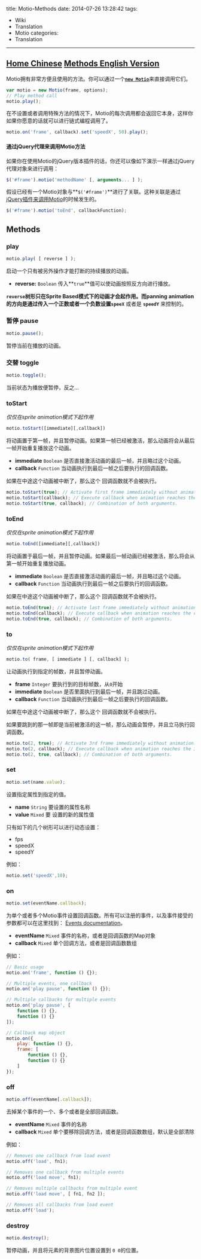 title: Motio-Methods
date: 2014-07-26 13:28:42
tags:
- Wiki
- Translation
- Motio
categories:
- Translation
---

[Home Chinese]({{config.url}}Motio-Home.html)
[Methods English Version](https://github.com/Darsain/motio/wiki/Methods)
---

Motio拥有非常方便且使用的方法。你可以通过一个[**`new Motio`**](https://github.com/Darsain/motio/wiki/Calling)来直接调用它们。

``` javascript
var motio = new Motio(frame, options);
// Play method call
motio.play();
```
<!--more-->
在不设置或者调用特殊方法的情况下，Motio的每次调用都会返回它本身，这样你如果你愿意的话就可以进行链式编程调用了。

``` javascript
motio.on('frame', callback).set('speedX', 50).play();	
```



#### **通过jQuery代理来调用Motio方法**

如果你在使用Motio的jQuery版本插件的话，你还可以像如下演示一样通过jQuery代理对象来进行调用：

``` javascript
$('#frame').motio('methodName' [, arguments... ] );
```

假设已经有一个Motio对象与**`$('#frame')`**进行了关联。这种关联是通过[jQuery插件来调用Motio](https://github.com/Darsain/motio/wiki/Calling#calling-via-jquery-plugin)的时候发生的。

``` javascript
$('#frame').motio('toEnd', callbackFunction);
```

## **Methods**

### **play**

``` javascript
motio.play( [ reverse ] );
```

启动一个只有被另外操作才能打断的持续播放的动画。

- **reverse:** `Boolean` 传入**`true`**值可以使动画按照反方向进行播放。

**`reverse`**树形只在Sprite Based模式下的动画才会起作用。而panning animation的方向是通过传入一个正数或者一个负数设置**`speeX`** 或者是 **`speedY`** 来控制的。

### **暂停 pause**

``` javascript
motio.pause();
```

暂停当前在播放的动画。

### **交替 toggle**

``` javascript
motio.toggle();
```

当前状态为播放便暂停，反之...

### **toStart**

*仅仅在sprite animation模式下起作用*

``` javascript
motio.toStart([immediate][,callback])
```

将动画置于第一帧，并且暂停动画。如果第一帧已经被激活，那么动画将会从最后一帧开始重复播放这个动画。

- **immediate** `Boolean` 是否直接激活动画的最后一帧，并且略过这个动画。
- **callback** `Function` 当动画执行到最后一帧之后要执行的回调函数。

如果在中途这个动画被中断了，那么这个 回调函数就不会被执行。

``` javascript
motio.toStart(true); // Activate first frame immediately without animation.
motio.toStart(callback); // Execute callback when animation reaches the destination.
motio.toStart(true, callback); // Combination of both arguments.
```

### **toEnd**

*仅仅在sprite animation模式下起作用*

``` javascript
motio.toEnd([immediate][,callback])
```

将动画置于最后一帧，并且暂停动画。如果最后一帧动画已经被激活，那么将会从第一帧开始重复播放动画。

- **immediate** `Boolean` 是否直接激活动画的最后一帧，并且略过这个动画。
- **callback** `Function` 当动画执行到最后一帧之后要执行的回调函数。

如果在中途这个动画被中断了，那么这个 回调函数就不会被执行。

``` javascript
motio.toEnd(true); // Activate last frame immediately without animation.
motio.toEnd(callback); // Execute callback when animation reaches the destination.
motio.toEnd(true, callback); // Combination of both arguments.
```

### **to**

*仅仅在sprite animation模式下起作用*

``` javascript
motio.to( frame, [ immediate ] [, callback] );
``` 

让动画执行到指定的帧数，并且暂停动画。

- **frame** `Integer` 要执行到的目标帧数，从`0`开始
- **immediate** `Boolean` 是否里面执行到最后一帧，并且跳过动画。
- **callback** `Function` 当动画执行到最后一帧之后要执行的回调函数。

如果在中途这个动画被中断了，那么这个 回调函数就不会被执行。

如果要跳到的那一帧即是当前被激活的这一帧，那么动画会暂停，并且立马执行回调函数。

``` javascript
motio.to(2, true); // Activate 3rd frame immediately without animation.
motio.to(2, callback); // Execute callback when animation reaches the 3rd frame.
motio.to(2, true, callback); // Combination of both arguments.
```

### **set**

``` javascript
motio.set(name.value);
```

设置指定属性到指定的值。

- **name** `String` 要设置的属性名称
- **value** `Mixed` 要 设置的新的属性值

只有如下的几个树形可以进行动态设置：

- fps
- speedX
- speedY

例如：

``` javascript
motio.set('speedX',10);
```

### **on**

``` javascript
motio.set(eventName.callback);
``` 

为单个或者多个Motio事件设置回调函数。所有可以注册的事件，以及事件接受的参数都可以在这里找到： [Events documentation](https://github.com/Darsain/motio/wiki/Events)。

- **eventName** `Mixed`  事件的名称，或者是回调函数的Map对象
- **callback** `Mixed` 单个回调方法，或者是回调函数数组

例如：

``` javascript
// Basic usage
motio.on('frame', function () {});

// Multiple events, one callback
motio.on('play pause', function () {});

// Multiple callbacks for multiple events
motio.on('play pause', [
	function () {},
	function () {}
]);

// Callback map object
motio.on({
	play: function () {},
	frame: [
		function () {},
		function () {}
	]
});	
``` 

### **off**

``` javascript
motio.off(eventName[.callback]);
```

去掉某个事件的一个、多个或者是全部回调函数。

- **eventName** `Mixed`  事件的名称
- **callback** `Mixed` 单个要移除回调方法，或者是回调函数数组，默认是全部清除

例如：

``` javascript
// Removes one callback from load event
motio.off('load', fn1);

// Removes one callback from multiple events
motio.off('load move', fn1);

// Removes multiple callbacks from multiple event
motio.off('load move', [ fn1, fn2 ]);

// Removes all callbacks from load event
motio.off('load');
```

### **destroy**

``` javascript
motio.destroy();
```

暂停动画，并且将元素的背景图片位置设置到 `0 0`的位置。
